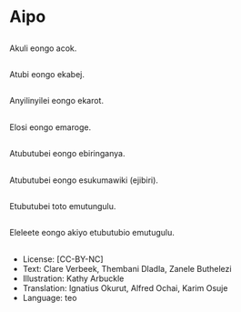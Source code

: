 # Aipo

##
Akuli eongo acok.

##
Atubi eongo ekabej.

##
Anyilinyilei eongo
ekarot.

##
Elosi eongo emaroge.

##
Atubutubei eongo
ebiringanya.

##
Atubutubei eongo
esukumawiki (ejibiri).

##
Etubutubei toto
emutungulu.

##
Eleleete eongo akiyo
etubutubio emutugulu.

##
* License: [CC-BY-NC]
* Text: Clare Verbeek, Thembani Dladla, Zanele Buthelezi
* Illustration: Kathy Arbuckle
* Translation: Ignatius Okurut, Alfred Ochai, Karim Osuje
* Language: teo

